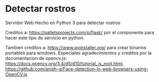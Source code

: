 # Detectar rostros
Servidor Web Hecho en Python 3 para detectar rostros

Creditos a: https://palletsprojects.com/p/flask/ por el componente para hacer este tipo de servicio en python.

Tambien creditos a: https://www.pyinstaller.org/ para crear binarios portables para windows. Especiales agradecimientos y creditos por la documentacion de opencv.js:  https://docs.opencv.org/3.4/d5/d10/tutorial_js_root.html, https://github.com/anish-g/Face-detection-in-web-browsers-using-OpenCV.js

